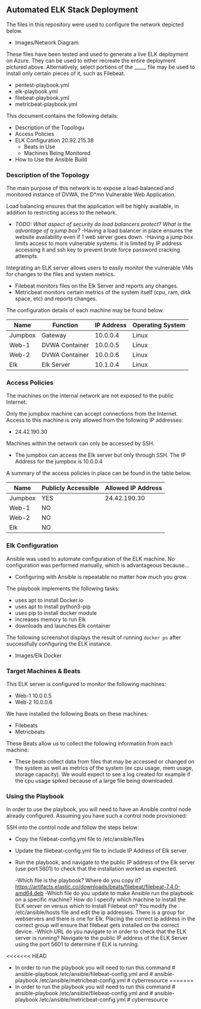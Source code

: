 ## Automated ELK Stack Deployment

The files in this repository were used to configure the network depicted below.

  - Images/Network Diagram

These files have been tested and used to generate a live ELK deployment on Azure. They can be used to either recreate the entire deployment pictured above. Alternatively, select portions of the _____ file may be used to install only certain pieces of it, such as Filebeat.

  - pentest-playbook.yml
  - elk-playbook.yml
  - filebeat-playbook.yml
  - metricbeat-playbook.yml

This document contains the following details:
- Description of the Topologu
- Access Policies
- ELK Configuration                                         20.92.215.38
  - Beats in Use
  - Machines Being Monitored
- How to Use the Ansible Build


### Description of the Topology

The main purpose of this network is to expose a load-balanced and monitored instance of DVWA, the D*mn Vulnerable Web Application.

Load balancing ensures that the application will be highly available, in addition to restricting access to the network.
- _TODO: What aspect of security do load balancers protect? What is the advantage of a jump box?_
  -Having a load balancer in place ensures the website availability even if 1 web server goes down.
  -Having a jump box limits access to more vulnerable systems. It is limited by IP address accessing it and ssh key to prevent
   brute force password cracking attempts.

Integrating an ELK server allows users to easily monitor the vulnerable VMs for changes to the files and system metrics.
  - Filebeat monitors files on the Elk Server and reports any changes.
  - Metricbeat monitors certain metrics of the system itself (cpu, ram, disk space, etc) and reports changes.

The configuration details of each machine may be found below.


| Name    | Function       | IP Address | Operating System |
|---------|----------------|------------|------------------|
| Jumpbox | Gateway        | 10.0.0.4   | Linux            |
| Web-1   | DVWA Container | 10.0.0.5   | Linux            |
| Web-2   | DVWA Container | 10.0.0.6   | Linux            |
| Elk     | Elk Server     | 10.1.0.4   | Linux            |

### Access Policies

The machines on the internal network are not exposed to the public Internet. 

Only the jumpbox machine can accept connections from the Internet. Access to this machine is only allowed from the following IP addresses:
  - 24.42.190.30

Machines within the network can only be accessed by SSH.
- The jumpbox can access the Elk server but only through SSH. The IP Address for the jumpbox is 10.0.0.4

A summary of the access policies in place can be found in the table below.

| Name    | Publicly Accessible | Allowed IP Address |
|---------|---------------------|--------------------|
| Jumpbox | YES                 | 24.42.190.30       |
| Web-1   | NO                  |                    |
| Web-2   | NO                  |                    |
| Elk     | NO                  |                    |

### Elk Configuration

Ansible was used to automate configuration of the ELK machine. No configuration was performed manually, which is advantageous because...
  - Configuring with Ansible is repeatable no matter how much you grow.

The playbook implements the following tasks:
  - uses apt to install Docker.io
  - uses apt to install python3-pip
  - uses pip to install docker module
  - increases memory to run Elk
  - downloads and launches Elk container

The following screenshot displays the result of running `docker ps` after successfully configuring the ELK instance.

  - Images/Elk Docker

### Target Machines & Beats

This ELK server is configured to monitor the following machines:
  - Web-1 10.0.0.5
  - Web-2 10.0.0.6

We have installed the following Beats on these machines:
  - Filebeats
  - Metricbeats

These Beats allow us to collect the following information from each machine:

  - These beats collect data from files that may be accessed or changed on the system as well as metrics of the system (ex cpu usage, mem usage, storage capacity). We would expect to see
    a log created for example if the cpu usage spiked because of a large file being downloaded.

### Using the Playbook

In order to use the playbook, you will need to have an Ansible control node already configured. Assuming you have such a control node provisioned: 

SSH into the control node and follow the steps below:
- Copy the filebeat-config.yml file to /etc/ansible/files
- Update the filebeat-config.yml file to include IP Address of Elk server
- Run the playbook, and navigate to the public IP address of the Elk server (use port 5601) to check that the installation worked as expected.


  -Which file is the playbook? Where do you copy it?  https://artifacts.elastic.co/downloads/beats/filebeat/filebeat-7.4.0-amd64.deb
  -Which file do you update to make Ansible run the playbook on a specific machine? How do I specify which machine to install the ELK server on versus which to install Filebeat on?
   You modify the /etc/ansible/hosts file and edit the ip addresses. There is a group for webservers and there is one for Elk. Placing the correct ip address in the correct group will
   ensure that filebeat gets installed on the correct device.
  -Which URL do you navigate to in order to check that the ELK server is running? Navigate to the public IP address of the ELK Server using the port 5601 to determine if ELK is running.

<<<<<<< HEAD
  - In order to run the playbook you will need to run this command # ansible-playbook /etc/ansible/filebeat-config.yml  and   # ansible-playbook /etc/ansible/metricbeat-config.yml # cyberresource
=======
  - In order to run the playbook you will need to run this command # ansible-playbook /etc/ansible/filebeat-config.yml  and   # ansible-playbook /etc/ansible/metricbeat-config.yml # cyberresource
